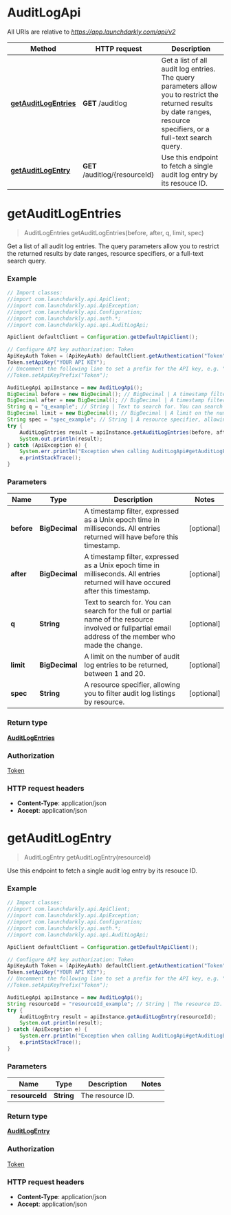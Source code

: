 # AuditLogApi

All URIs are relative to *https://app.launchdarkly.com/api/v2*

Method | HTTP request | Description
------------- | ------------- | -------------
[**getAuditLogEntries**](AuditLogApi.md#getAuditLogEntries) | **GET** /auditlog | Get a list of all audit log entries. The query parameters allow you to restrict the returned results by date ranges, resource specifiers, or a full-text search query.
[**getAuditLogEntry**](AuditLogApi.md#getAuditLogEntry) | **GET** /auditlog/{resourceId} | Use this endpoint to fetch a single audit log entry by its resouce ID.


<a name="getAuditLogEntries"></a>
# **getAuditLogEntries**
> AuditLogEntries getAuditLogEntries(before, after, q, limit, spec)

Get a list of all audit log entries. The query parameters allow you to restrict the returned results by date ranges, resource specifiers, or a full-text search query.

### Example
```java
// Import classes:
//import com.launchdarkly.api.ApiClient;
//import com.launchdarkly.api.ApiException;
//import com.launchdarkly.api.Configuration;
//import com.launchdarkly.api.auth.*;
//import com.launchdarkly.api.api.AuditLogApi;

ApiClient defaultClient = Configuration.getDefaultApiClient();

// Configure API key authorization: Token
ApiKeyAuth Token = (ApiKeyAuth) defaultClient.getAuthentication("Token");
Token.setApiKey("YOUR API KEY");
// Uncomment the following line to set a prefix for the API key, e.g. "Token" (defaults to null)
//Token.setApiKeyPrefix("Token");

AuditLogApi apiInstance = new AuditLogApi();
BigDecimal before = new BigDecimal(); // BigDecimal | A timestamp filter, expressed as a Unix epoch time in milliseconds. All entries returned will have before this timestamp.
BigDecimal after = new BigDecimal(); // BigDecimal | A timestamp filter, expressed as a Unix epoch time in milliseconds. All entries returned will have occured after this timestamp.
String q = "q_example"; // String | Text to search for. You can search for the full or partial name of the resource involved or fullpartial email address of the member who made the change.
BigDecimal limit = new BigDecimal(); // BigDecimal | A limit on the number of audit log entries to be returned, between 1 and 20.
String spec = "spec_example"; // String | A resource specifier, allowing you to filter audit log listings by resource.
try {
    AuditLogEntries result = apiInstance.getAuditLogEntries(before, after, q, limit, spec);
    System.out.println(result);
} catch (ApiException e) {
    System.err.println("Exception when calling AuditLogApi#getAuditLogEntries");
    e.printStackTrace();
}
```

### Parameters

Name | Type | Description  | Notes
------------- | ------------- | ------------- | -------------
 **before** | **BigDecimal**| A timestamp filter, expressed as a Unix epoch time in milliseconds. All entries returned will have before this timestamp. | [optional]
 **after** | **BigDecimal**| A timestamp filter, expressed as a Unix epoch time in milliseconds. All entries returned will have occured after this timestamp. | [optional]
 **q** | **String**| Text to search for. You can search for the full or partial name of the resource involved or fullpartial email address of the member who made the change. | [optional]
 **limit** | **BigDecimal**| A limit on the number of audit log entries to be returned, between 1 and 20. | [optional]
 **spec** | **String**| A resource specifier, allowing you to filter audit log listings by resource. | [optional]

### Return type

[**AuditLogEntries**](AuditLogEntries.md)

### Authorization

[Token](../README.md#Token)

### HTTP request headers

 - **Content-Type**: application/json
 - **Accept**: application/json

<a name="getAuditLogEntry"></a>
# **getAuditLogEntry**
> AuditLogEntry getAuditLogEntry(resourceId)

Use this endpoint to fetch a single audit log entry by its resouce ID.

### Example
```java
// Import classes:
//import com.launchdarkly.api.ApiClient;
//import com.launchdarkly.api.ApiException;
//import com.launchdarkly.api.Configuration;
//import com.launchdarkly.api.auth.*;
//import com.launchdarkly.api.api.AuditLogApi;

ApiClient defaultClient = Configuration.getDefaultApiClient();

// Configure API key authorization: Token
ApiKeyAuth Token = (ApiKeyAuth) defaultClient.getAuthentication("Token");
Token.setApiKey("YOUR API KEY");
// Uncomment the following line to set a prefix for the API key, e.g. "Token" (defaults to null)
//Token.setApiKeyPrefix("Token");

AuditLogApi apiInstance = new AuditLogApi();
String resourceId = "resourceId_example"; // String | The resource ID.
try {
    AuditLogEntry result = apiInstance.getAuditLogEntry(resourceId);
    System.out.println(result);
} catch (ApiException e) {
    System.err.println("Exception when calling AuditLogApi#getAuditLogEntry");
    e.printStackTrace();
}
```

### Parameters

Name | Type | Description  | Notes
------------- | ------------- | ------------- | -------------
 **resourceId** | **String**| The resource ID. |

### Return type

[**AuditLogEntry**](AuditLogEntry.md)

### Authorization

[Token](../README.md#Token)

### HTTP request headers

 - **Content-Type**: application/json
 - **Accept**: application/json


